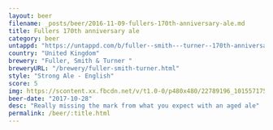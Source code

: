 ```yaml
---
layout: beer
filename: _posts/beer/2016-11-09-fullers-170th-anniversary-ale.md
title: Fullers 170th anniversary ale
category: beer
untappd: "https://untappd.com/b/fuller--smith---turner--170th-anniversary-celebration-ale/1015457"
country: "United Kingdom"
brewery: "Fuller, Smith & Turner "
breweryURL: "/brewery/fuller-smith-turner.html"
style: "Strong Ale - English"
score: 5
img: https://scontent.xx.fbcdn.net/v/t1.0-0/p480x480/22789196_10155717526328745_3400089290812808025_n.jpg?_nc_cat=102&_nc_ht=scontent.xx&oh=a0f9086d560e1e5b1870330fc7c0b66d&oe=5C7D5D8D
beer-date: "2017-10-28"
desc: "Really missing the mark from what you expect with an aged ale"
permalink: /beer/:title.html
---
```

